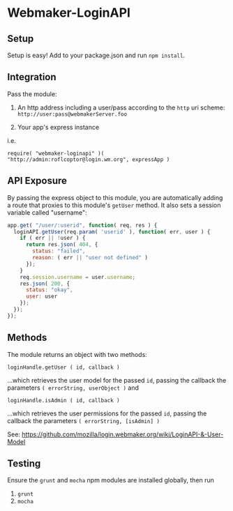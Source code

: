 Webmaker-LoginAPI
============

## Setup

Setup is easy!  Add to your package.json and run `npm install`.

## Integration

Pass the module:

1. An http address including a user/pass according to the `http` uri scheme: `http://user:pass@webmakerServer.foo`

2. Your app's express instance

i.e. 

`require( "webmaker-loginapi" )( "http://admin:roflcoptor@login.wm.org", expressApp )`

## API Exposure

By passing the express object to this module, you are automatically adding a route that proxies to this module's `getUser` method.  It also sets a session variable called "username":

```javascript
app.get( "/user/:userid", function( req, res ) {
  loginAPI.getUser(req.param( 'userid' ), function( err, user ) {
    if ( err || !user ) {
      return res.json( 404, {
        status: "failed",
        reason: ( err || "user not defined" )
      });
    }
    req.session.username = user.username;
    res.json( 200, {
      status: "okay",
      user: user
    });
  });
});
```

## Methods

The module returns an object with two methods:

`loginHandle.getUser ( id, callback )`

 ...which retrieves the user model for the passed `id`, passing the callback the parameters `( errorString, userObject )` and

`loginHandle.isAdmin ( id, callback )`

 ...which retrieves the user permissions for the passed `id`, passing the callback the parameters `( errorString, [isAdmin] )` 

See: https://github.com/mozilla/login.webmaker.org/wiki/LoginAPI-&-User-Model

## Testing

Ensure the `grunt` and `mocha` npm modules are installed globally, then run

1.  `grunt`
2.  `mocha`
